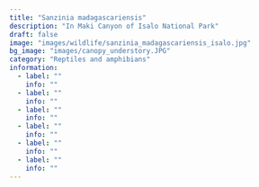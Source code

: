 ```yaml
---
title: "Sanzinia madagascariensis"
description: "In Maki Canyon of Isalo National Park"
draft: false
image: "images/wildlife/sanzinia_madagascariensis_isalo.jpg"
bg_image: "images/canopy_understory.JPG"
category: "Reptiles and amphibians"
information:
  - label: ""
    info: ""
  - label: ""
    info: ""
  - label: ""
    info: ""
  - label: ""
    info: ""
  - label: ""
    info: ""
  - label: ""
    info: ""
---
```

